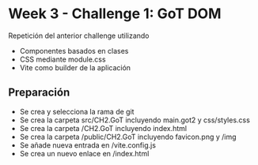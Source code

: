 # Week 3 - Challenge 1: GoT DOM

Repetición del anterior challenge utilizando

- Componentes basados en clases
- CSS mediante module.css
- Vite como builder de la aplicación

## Preparación

- Se crea y selecciona la rama de git
- Se crea la carpeta src/CH2.GoT incluyendo main.got2 y css/styles.css
- Se crea la carpeta /CH2.GoT incluyendo index.html
- Se crea la carpeta /public/CH2.GoT incluyendo favicon.png y /img
- Se añade nueva entrada en /vite.config.js
- Se crea un nuevo enlace en /index.html
